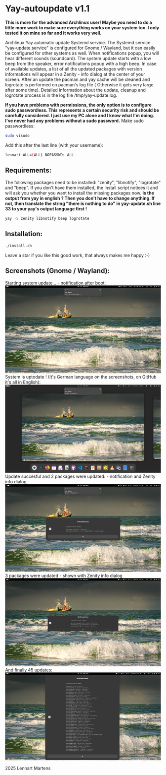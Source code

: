 # Yay-autoupdate v1.1
**This is more for the advanced Archlinux user! Maybe you need to do a little more work to make sure everything works on your system too. I only tested it on mine so far and it works very well.**

Archlinux Yay automatic update Systemd service. The Systemd service "yay-update.service" is configured for Gnome / Wayland, but it can easily be configured for other systems as well.
When notifications popup, you will hear different sounds (soundcard). The system update starts with a low beep from the speaker, error notifications popup with a high beep.
In case of available updates, a list of all the updated packages with version informations will appear in a Zenity - info dialog at the center of your screen.
After an update the pacman and yay cache will be cleaned and logrotate is performed on pacman's log file ( Otherwise it gets very large after some time).
Detailed information about the update, cleanup and logrotate process is in the log file /tmp/yay-update.log.

**If you have problems with permissions, the only option is to configure sudo passwordless. This represents a certain security risk and should be carefully considered.
I just use my PC alone and I know what I'm doing. I've never had any problems without a sudo password.**
Make sudo passwordless:
```bash
sudo visudo
```
Add this after the last line (with your username):
```bash
lennart ALL=(ALL) NOPASSWD: ALL
```

## Requirements:
The following packages need to be installed:
"zenity", "libnotify", "logrotate" and "beep".
If you don't have them installed, the install script notices it and will ask you whether you want to install the missing packages now.
**Is the output from yay in english ? Then you don't have to change anything. If not, then translate the string "there is nothing to do" in yay-update.sh line 33 to your yay's output language first !**
```bash
yay -S zenity libnotify beep logrotate
```

## Installation:

``` bash
./install.sh
```

Leave a star if you like this good work, that always makes me happy :-)

## Screenshots (Gnome / Wayland):

Starting system update... - notification after boot:
![start](start.png)
System is uptodate ! (It's German language on the screenshots, on GitHub it's all in English):
![uptodate](noupdate.png)
Update succesful and 2 packages were updated: - notification and Zenity info dialog
![successful](updatesuccessful.png)
3 packages were updated - shown with Zenity info dialog
![3packages](3packages.png)
And finally 45 updates:
![45updates](45updates.png)

2025 Lennart Martens
